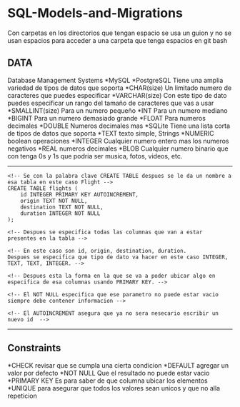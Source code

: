 # SQL-Models-and-Migrations

Con carpetas en los directorios que tengan espacio se usa un guion y no se usan espacios para acceder a una carpeta que tenga espacios en git bash



DATA
-------------------------------------------------------------
Database Management Systems
*MySQL
*PostgreSQL
    Tiene una amplia variedad de tipos de datos que soporta
    *CHAR(size)
        Un limitado numero de caracteres que puedes especificar
    *VARCHAR(size)
        Con este tipo de dato puedes especificar un rango del tamaño de caracteres que vas a usar
    *SMALLINT(size)
        Para un numero pequeño
    *INT
        Para un numero mediano
    *BIGINT
        Para un numero demasiado grande
    *FLOAT
        Para numeros decimales 
    *DOUBLE
        Numeros decimales mas 
*SQLite
    Tiene una lista corta de tipos de datos que soporta
    *TEXT
        texto simple, Strings
    *NUMERIC
        boolean operaciones
    *INTEGER
        Cualquier numero entero mas los numeros negativos
    *REAL
        numeros decimales
    *BLOB
        Cualquier numero binario que con tenga 0s y 1s que podria ser musica, fotos, videos, etc.
_____________________________________________________________

<!-- Ejemplo de como Escribir una table de vuelos -->

    <!-- Se con la palabra clave CREATE TABLE despues se le da un nombre a esa tabla en este caso Flight -->
    CREATE TABLE flights (
        id INTEGER PRIMARY KEY AUTOINCREMENT,
        origin TEXT NOT NULL,
        destination TEXT NOT NULL,
        duration INTEGER NOT NULL
    );

    <!-- Despues se especifica todas las columnas que van a estar presentes en la tabla -->

    <!-- En este caso son id, origin, destination, duration.
    Despues se especifica que tipo de dato va hacer en este caso INTEGER, TEXT, TEXT, INTEGER. -->

    <!-- Despues esta la forma en la que se va a poder ubicar algo en especifica de esa columnas usando PRIMARY KEY. -->

    <!-- El NOT NULL especifica que ese parametro no puede estar vacio siempre debe contener informacion -->

    <!-- El AUTOINCREMENT asegura que ya no sera nesecario escribir un nuevo id  -->
_____________________________________________________________

Constraints
-------------------------------------------------------------
*CHECK
    revisar que se cumpla una cierta condicion
*DEFAULT
    agregar un valor por defecto
*NOT NULL
    Que el resultado no puede estar vacio
*PRIMARY KEY 
    Es para saber de que columna ubicar los elementos
*UNIQUE
    para asegurar que todos los valores sean unicos y que no alla repeticion